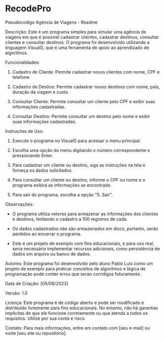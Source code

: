 # RecodePro
Pseudocodigo
Agência de Viagens - Readme

Descrição:
Este é um programa simples para simular uma agência de viagens em que é possível cadastrar clientes, cadastrar destinos, consultar clientes e consultar destinos. O programa foi desenvolvido utilizando a linguagem VisualG, que é uma ferramenta de apoio ao aprendizado de algoritmos.

Funcionalidades:
1. Cadastro de Cliente: Permite cadastrar novos clientes com nome, CPF e telefone.

2. Cadastro de Destino: Permite cadastrar novos destinos com nome, país, duração da viagem e custo.

3. Consultar Cliente: Permite consultar um cliente pelo CPF e exibir suas informações cadastradas.

4. Consultar Destino: Permite consultar um destino pelo nome e exibir suas informações cadastradas.

Instruções de Uso:
1. Execute o programa no VisualG para acessar o menu principal.

2. Escolha uma opção do menu digitando o número correspondente e pressionando Enter.

3. Para cadastrar um cliente ou destino, siga as instruções na tela e forneça os dados solicitados.

4. Para consultar um cliente ou destino, informe o CPF ou nome e o programa exibirá as informações se encontrado.

5. Para sair do programa, escolha a opção "5. Sair".

Observações:
- O programa utiliza vetores para armazenar as informações dos clientes e destinos, limitando o cadastro a 100 registros de cada.

- Os dados cadastrados não são armazenados em disco, portanto, serão perdidos ao encerrar o programa.

- Este é um projeto de exemplo com fins educacionais, e para uso real, seria necessário implementar recursos adicionais, como persistência de dados em arquivo ou banco de dados.

Autores:
Este programa foi desenvolvido pelo aluno Pablo Luis como um projeto de exemplo para praticar conceitos de algoritmos e lógica de programação pode conter erros que serao corridigos futuramente .

Data de Criação:
[05/08/2023]

Versão:
1.0

Licença:
Este programa é de código aberto e pode ser modificado e distribuído livremente para fins educacionais. No entanto, não há garantias implícitas de que ele funcione corretamente ou que atenda a todos os requisitos. Utilize por sua conta e risco.

Contato:
Para mais informações, entre em contato com [seu e-mail] ou visite [seu site ou repositório].

